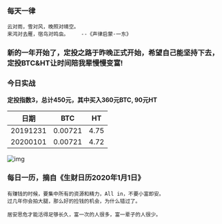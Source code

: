 ### 每天一律

```text
云对雨，雪对风，晚照对晴空。
来鸿对去雁，宿鸟对鸣虫。    --《声律启蒙·一东》
```

### 新的一年开始了，定投之路于昨晚正式开始，希望自己能坚持下去，定投BTC&HT让时间陪我辈慢慢变富!

### 今日实战

**定投指数3，总计450元，其中买入360元BTC, 90元HT**

|   日期   |   BTC   |  HT  |
| :------: | :-----: | :--: |
| 20191231 | 0.00721 | 4.75 |
| 20200101 | 0.00721 | 4.72 |


![img](https://oss02.bihu.com/image/20200101/10a1bb08e650cc66ef721db7ff4f0858_GQYTGKRVGEZA.png)

### 每日一历，摘自《生财日历2020年1月1日》

```text
有赚钱的时候，要集中所有的资源和精力，All in，不要小富即安。
过几年你会拍大腿，那么好的捡钱的机会，为什么错过了。

居安思危才能活得足够长久，富一次的人很多，富一辈子的人很少。
```